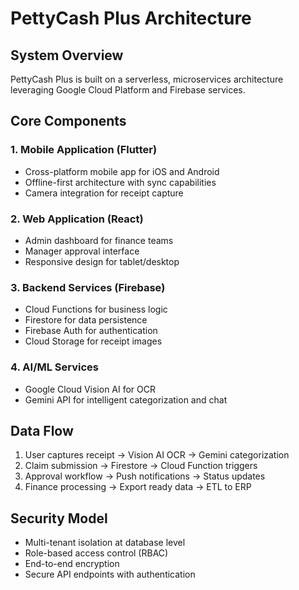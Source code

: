 # PettyCash Plus Architecture

## System Overview

PettyCash Plus is built on a serverless, microservices architecture leveraging Google Cloud Platform and Firebase services.

## Core Components

### 1. Mobile Application (Flutter)
- Cross-platform mobile app for iOS and Android
- Offline-first architecture with sync capabilities
- Camera integration for receipt capture

### 2. Web Application (React)
- Admin dashboard for finance teams
- Manager approval interface
- Responsive design for tablet/desktop

### 3. Backend Services (Firebase)
- Cloud Functions for business logic
- Firestore for data persistence
- Firebase Auth for authentication
- Cloud Storage for receipt images

### 4. AI/ML Services
- Google Cloud Vision AI for OCR
- Gemini API for intelligent categorization and chat

## Data Flow

1. User captures receipt → Vision AI OCR → Gemini categorization
2. Claim submission → Firestore → Cloud Function triggers
3. Approval workflow → Push notifications → Status updates
4. Finance processing → Export ready data → ETL to ERP

## Security Model

- Multi-tenant isolation at database level
- Role-based access control (RBAC)
- End-to-end encryption
- Secure API endpoints with authentication 